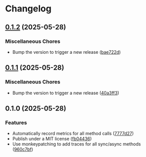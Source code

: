 # Changelog

## [0.1.2](https://github.com/multiversal-ventures/mvv-opentelemetry-instrumentation-playwright/compare/v0.1.1...v0.1.2) (2025-05-28)


### Miscellaneous Chores

* Bump the version to trigger a new release ([bae722d](https://github.com/multiversal-ventures/mvv-opentelemetry-instrumentation-playwright/commit/bae722d7517aedd06047ae4b9132a8ad11bd9f5d))

## [0.1.1](https://github.com/multiversal-ventures/mvv-opentelemetry-instrumentation-playwright/compare/v0.1.0...v0.1.1) (2025-05-28)


### Miscellaneous Chores

* Bump the version to trigger a new release ([40a3ff3](https://github.com/multiversal-ventures/mvv-opentelemetry-instrumentation-playwright/commit/40a3ff372b772ede4826a7727e511322606f31d0))

## 0.1.0 (2025-05-28)


### Features

* Automatically record metrics for all method calls ([7777d27](https://github.com/multiversal-ventures/mvv-opentelemetry-instrumentation-playwright/commit/7777d27de6eec62dc65ac3893287bb3d91fea042))
* Publish under a MIT license ([fb04436](https://github.com/multiversal-ventures/mvv-opentelemetry-instrumentation-playwright/commit/fb0443664b5669005f064a11a615fb16cf31d5cd))
* Use monkeypatching to add traces for all sync/async methods ([960c7bf](https://github.com/multiversal-ventures/mvv-opentelemetry-instrumentation-playwright/commit/960c7bfc521ee9e09ddf209891afedadeb176978))
